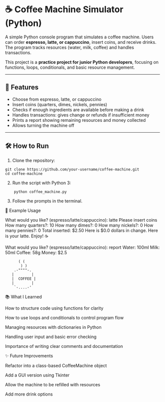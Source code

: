 # ☕ Coffee Machine Simulator (Python)

A simple Python console program that simulates a coffee machine. Users can order **espresso, latte, or cappuccino**, insert coins, and receive drinks. The program tracks resources (water, milk, coffee) and handles transactions.

This project is a **practice project for junior Python developers**, focusing on functions, loops, conditionals, and basic resource management.

---

## 🚀 Features
- Choose from espresso, latte, or cappuccino  
- Insert coins (quarters, dimes, nickels, pennies)  
- Checks if enough ingredients are available before making a drink  
- Handles transactions: gives change or refunds if insufficient money  
- Prints a report showing remaining resources and money collected  
- Allows turning the machine off  

---

## 🛠️ How to Run
1. Clone the repository:
```
git clone https://github.com/your-username/coffee-machine.git
cd coffee-machine
```
2. Run the script with Python 3:

```
    python coffee_machine.py
```
3. Follow the prompts in the terminal.
   
📖 Example Usage

What would you like? (espresso/latte/cappuccino): latte
Please insert coins
How many quarters?: 10
How many dimes?: 0
How many nickels?: 0
How many pennies?: 0
Total inserted: $2.50
Here is $0.0 dollars in change.
Here is your latte. Enjoy! ☕

What would you like? (espresso/latte/cappuccino): report
Water: 100ml
Milk: 50ml
Coffee: 58g
Money: $2.5

```
      ( (
       ) )
    .-""""-.
   |        |
   |  COFFEE |
   |        |
    `-....-'
```
📚 What I Learned

How to structure code using functions for clarity

How to use loops and conditionals to control program flow

Managing resources with dictionaries in Python

Handling user input and basic error checking

Importance of writing clear comments and documentation

✨ Future Improvements

Refactor into a class-based CoffeeMachine object

Add a GUI version using Tkinter

Allow the machine to be refilled with resources

Add more drink options
